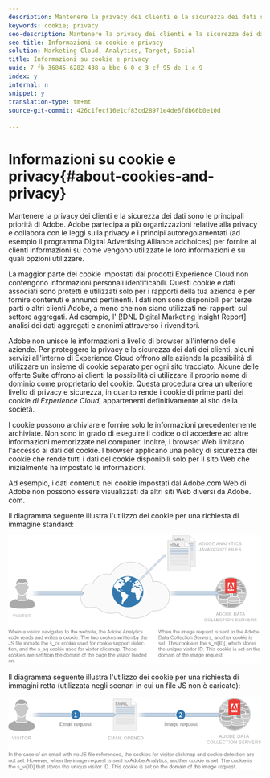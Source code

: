 ```yaml
---
description: Mantenere la privacy dei clienti e la sicurezza dei dati sono le principali priorità di Adobe. Adobe partecipa a più organizzazioni relative alla privacy e collabora con le leggi sulla privacy e i principi autoregolamentati (ad esempio il programma Digital Advertising Alliance adchoices) per fornire ai clienti informazioni su come vengono utilizzate le loro informazioni e su quali opzioni utilizzare.
keywords: cookie; privacy
seo-description: Mantenere la privacy dei clienti e la sicurezza dei dati sono le principali priorità di Adobe. Adobe partecipa a più organizzazioni relative alla privacy e collabora con le leggi sulla privacy e i principi autoregolamentati (ad esempio il programma Digital Advertising Alliance adchoices) per fornire ai clienti informazioni su come vengono utilizzate le loro informazioni e su quali opzioni utilizzare.
seo-title: Informazioni su cookie e privacy
solution: Marketing Cloud, Analytics, Target, Social
title: Informazioni su cookie e privacy
uuid: 7 fb 36845-6282-438 a-bbc 6-0 c 3 cf 95 de 1 c 9
index: y
internal: n
snippet: y
translation-type: tm+mt
source-git-commit: 426c1fecf16e1cf83cd28971e4de6fdb66b0e10d

---
```



# Informazioni su cookie e privacy{#about-cookies-and-privacy}

Mantenere la privacy dei clienti e la sicurezza dei dati sono le principali priorità di Adobe. Adobe partecipa a più organizzazioni relative alla privacy e collabora con le leggi sulla privacy e i principi autoregolamentati (ad esempio il programma Digital Advertising Alliance adchoices) per fornire ai clienti informazioni su come vengono utilizzate le loro informazioni e su quali opzioni utilizzare.

La maggior parte dei cookie impostati dai prodotti Experience Cloud non contengono informazioni personali identificabili. Questi cookie e dati associati sono protetti e utilizzati solo per i rapporti della tua azienda e per fornire contenuti e annunci pertinenti. I dati non sono disponibili per terze parti o altri clienti Adobe, a meno che non siano utilizzati nei rapporti sul settore aggregati. Ad esempio, l' [!DNL Digital Marketing Insight Report] analisi dei dati aggregati e anonimi attraverso i rivenditori.

Adobe non unisce le informazioni a livello di browser all'interno delle aziende. Per proteggere la privacy e la sicurezza dei dati dei clienti, alcuni servizi all'interno di Experience Cloud offrono alle aziende la possibilità di utilizzare un insieme di cookie separato per ogni sito tracciato. Alcune delle offerte Suite offrono ai clienti la possibilità di utilizzare il proprio nome di dominio come proprietario del cookie. Questa procedura crea un ulteriore livello di privacy e sicurezza, in quanto rende i cookie di prime parti dei cookie *di Experience Cloud*, appartenenti definitivamente al sito della società.

I cookie possono archiviare e fornire solo le informazioni precedentemente archiviate. Non sono in grado di eseguire il codice o di accedere ad altre informazioni memorizzate nel computer. Inoltre, i browser Web limitano l'accesso ai dati del cookie. I browser applicano una policy di sicurezza dei cookie che rende tutti i dati del cookie disponibili solo per il sito Web che inizialmente ha impostato le informazioni.

Ad esempio, i dati contenuti nei cookie impostati dal Adobe.com Web di Adobe non possono essere visualizzati da altri siti Web diversi da Adobe. com.

Il diagramma seguente illustra l'utilizzo dei cookie per una richiesta di immagine standard:

![](assets/CookiesProcessGraphic-01.png)

Il diagramma seguente illustra l'utilizzo dei cookie per una richiesta di immagini retta (utilizzata negli scenari in cui un file JS non è caricato):

![](assets/CookiesProcessGraphic2.png)

